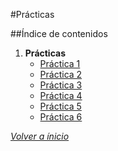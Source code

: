 #Prácticas

##Índice de contenidos

1. **Prácticas**
	* [Práctica 1](Práctica1)
	* [Práctica 2](Práctica2)
	* [Práctica 3](Práctica3)
	* [Práctica 4](Práctica4)
	* [Práctica 5](Práctica5)
	* [Práctica 6](Práctica6)

*[Volver a ínicio]( ../../../)*
